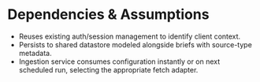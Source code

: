 # Dependencies & Assumptions
- Reuses existing auth/session management to identify client context.
- Persists to shared datastore modeled alongside briefs with source-type metadata.
- Ingestion service consumes configuration instantly or on next scheduled run, selecting the appropriate fetch adapter.
